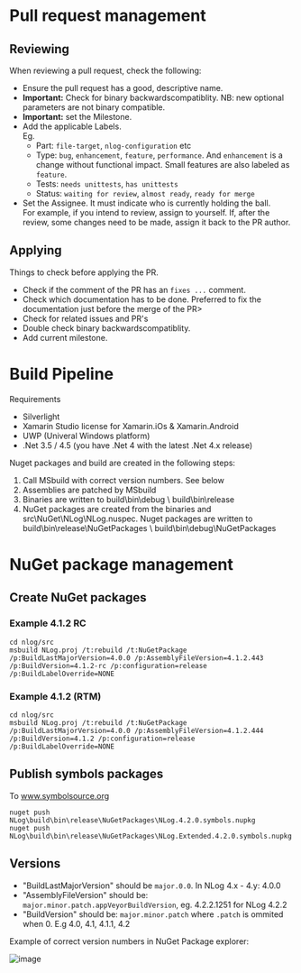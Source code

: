 Pull request management
===

Reviewing
---
When reviewing a pull request, check the following:

- Ensure the pull request has a good, descriptive name.
- **Important:** Check for binary backwardscompatiblity. NB: new optional parameters are not binary compatible.
- **Important:** set the Milestone.
- Add the applicable Labels.  
  Eg.
  - Part: `file-target`, `nlog-configuration` etc
  - Type: `bug`, `enhancement`, `feature`, `performance`. And  `enhancement` is a change without functional impact. Small features are also labeled as `feature`.
  - Tests: `needs unittests`, `has unittests`
  - Status: `waiting for review`, `almost ready`, `ready for merge`
- Set the Assignee. It must indicate who is currently holding the ball.   
  For example, if you intend to review, assign to yourself. If, after the review, some changes need to be made, assign it back to the PR author.


Applying
---
Things to check before applying the PR.

- Check if the comment of the PR has an `fixes ...` comment.
- Check which documentation has to be done. Preferred to fix the documentation just before the merge of the PR>
- Check for related issues and PR's
- Double check binary backwardscompatiblity.
- Add current milestone.

Build Pipeline 
===

Requirements

- Silverlight
- Xamarin Studio license for Xamarin.iOs & Xamarin.Android
- UWP (Univeral Windows platform)
- .Net 3.5 / 4.5 (you have .Net 4 with the latest .Net 4.x release)

Nuget packages and build are created in the following steps:


1. Call MSbuild with correct version numbers.  See below
2. Assemblies are patched by MSbuild
3. Binaries are written to build\bin\debug \ build\bin\release
4. NuGet packages are created from the binaries and src\NuGet\NLog\NLog.nuspec. Nuget packages are written to build\bin\release\NuGetPackages \ build\bin\debug\NuGetPackages



NuGet package management
===


## Create NuGet packages

### Example 4.1.2 RC

```
cd nlog/src
msbuild NLog.proj /t:rebuild /t:NuGetPackage  /p:BuildLastMajorVersion=4.0.0 /p:AssemblyFileVersion=4.1.2.443 /p:BuildVersion=4.1.2-rc /p:configuration=release /p:BuildLabelOverride=NONE
```

### Example 4.1.2 (RTM)

```
cd nlog/src
msbuild NLog.proj /t:rebuild /t:NuGetPackage  /p:BuildLastMajorVersion=4.0.0 /p:AssemblyFileVersion=4.1.2.444 /p:BuildVersion=4.1.2 /p:configuration=release /p:BuildLabelOverride=NONE
```

## Publish symbols packages

To www.symbolsource.org

```
nuget push NLog\build\bin\release\NuGetPackages\NLog.4.2.0.symbols.nupkg
nuget push NLog\build\bin\release\NuGetPackages\NLog.Extended.4.2.0.symbols.nupkg
```

## Versions

- "BuildLastMajorVersion" should be `major.0.0`. In NLog 4.x - 4.y: 4.0.0
- "AssemblyFileVersion" should be: `major.minor.patch.appVeyorBuildVersion`, eg. 4.2.2.1251 for NLog 4.2.2
- "BuildVersion" should be: `major.minor.patch` where `.patch` is ommited when 0. E.g 4.0, 4.1, 4.1.1, 4.2

Example of correct version numbers in NuGet Package explorer:

![image](https://cloud.githubusercontent.com/assets/5808377/11546997/fbfad58a-9950-11e5-952d-f7369f747089.png)




